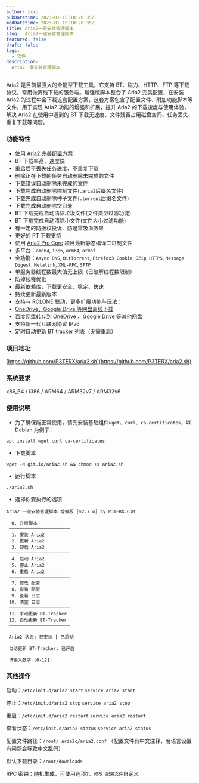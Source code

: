 ```yaml
---
author: xxxu
pubDatetime: 2023-01-15T10:20:35Z
modDatetime: 2023-01-15T10:20:35Z
title: Aria2一键安装管理脚本
slug:  Aria2一键安装管理脚本
featured: false
draft: false
tags:
  - 软件
description:
  Aria2一键安装管理脚本
---
```

Aria2 是目前最强大的全能型下载工具，它支持 BT、磁力、HTTP、FTP 等下载协议，常用做离线下载的服务端。增强版脚本整合了 Aria2 完美配置，在安装 Aria2 的过程中会下载这套配置方案，这套方案包含了配置文件、附加功能脚本等文件，用于实现 Aria2 功能的增强和扩展，提升 Aria2 的下载速度与使用体验，解决 Aria2 在使用中遇到的 BT 下载无速度、文件残留占用磁盘空间、任务丢失、重复下载等问题。

### 功能特性

* 使用 [Aria2 完美配置](https://github.com/P3TERX/aria2.conf)方案
* BT 下载率高、速度快
* 重启后不丢失任务进度、不重复下载
* 删除正在下载的任务自动删除未完成的文件
* 下载错误自动删除未完成的文件
* 下载完成自动删除控制文件(`.aria2`后缀名文件)
* 下载完成自动删除种子文件(`.torrent`后缀名文件)
* 下载完成自动删除空目录
* BT 下载完成自动清除垃圾文件(文件类型过滤功能)
* BT 下载完成自动清除小文件(文件大小过滤功能)
* 有一定的防版权投诉、防迅雷吸血效果
* 更好的 PT 下载支持
* 使用 [Aria2 Pro Core](https://github.com/P3TERX/Aria2-Pro-Core) 项目最新静态编译二进制文件
* 多平台：`amd64`, `i386`, `arm64`, `armhf`
* 全功能：`Async DNS`, `BitTorrent`, `Firefox3 Cookie`, `GZip`, `HTTPS`, `Message Digest`, `Metalink`, `XML-RPC`, `SFTP`
* 单服务器线程数最大值无上限（已破解线程数限制）
* 防掉线程优化
* 最新依赖库，下载更安全、稳定、快速
* 持续更新最新版本
* 支持与 [RCLONE](https://rclone.org/) 联动，更多扩展功能与玩法：
* [OneDrive、Google Drive 等网盘离线下载](https://p3terx.com/archives/offline-download-of-onedrive-gdrive.html)
* [百度网盘转存到 OneDrive 、Google Drive 等其他网盘](https://p3terx.com/archives/baidunetdisk-transfer-to-onedrive-and-google-drive.html)
* 支持新一代互联网协议 IPv6
* 定时自动更新 BT tracker 列表（无需重启）

### 项目地址

[https://github.com/P3TERX/aria2.sh](https://github.com/P3TERX/aria2.sh)

### 系统要求

x86_64 / i386 / ARM64 / ARM32v7 / ARM32v6

### 使用说明

* 为了确保能正常使用，请先安装基础组件`wget`、`curl`、`ca-certificates`，以 Debian 为例子：

```
apt install wget curl ca-certificates
```

* 下载脚本

```
wget -N git.io/aria2.sh && chmod +x aria2.sh
```

* 运行脚本

```
./aria2.sh
```

* 选择你要执行的选项

```
Aria2 一键安装管理脚本 增强版 [v2.7.4] by P3TERX.COM
 
  0. 升级脚本
 ———————————————————————
  1. 安装 Aria2
  2. 更新 Aria2
  3. 卸载 Aria2
 ———————————————————————
  4. 启动 Aria2
  5. 停止 Aria2
  6. 重启 Aria2
 ———————————————————————
  7. 修改 配置
  8. 查看 配置
  9. 查看 日志
 10. 清空 日志
 ———————————————————————
 11. 手动更新 BT-Tracker
 12. 自动更新 BT-Tracker
 ———————————————————————

 Aria2 状态: 已安装 | 已启动

 自动更新 BT-Tracker: 已开启

 请输入数字 [0-12]:
```

### 其他操作

启动：`/etc/init.d/aria2 start`  `service aria2 start`

停止：`/etc/init.d/aria2 stop`  `service aria2 stop`

重启：`/etc/init.d/aria2 restart`  `service aria2 restart`

查看状态：`/etc/init.d/aria2 status`  `service aria2 status`

配置文件路径：`/root/.aria2c/aria2.conf` （配置文件有中文注释，若语言设置有问题会导致中文乱码）

默认下载目录：`/root/downloads`

RPC 密钥：随机生成，可使用选项`7. 修改 配置文件`自定义
